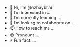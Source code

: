 - 👋 Hi, I’m @azhaybhai
- 👀 I’m interested in ...
- 🌱 I’m currently learning ...
- 💞️ I’m looking to collaborate on ...
- 📫 How to reach me ...
- 😄 Pronouns: ...
- ⚡ Fun fact: ...

<!---
azhaybhai/azhaybhai is a ✨ special ✨ repository because its `README.md` (this file) appears on your GitHub profile.
You can click the Preview link to take a look at your changes.
--->
